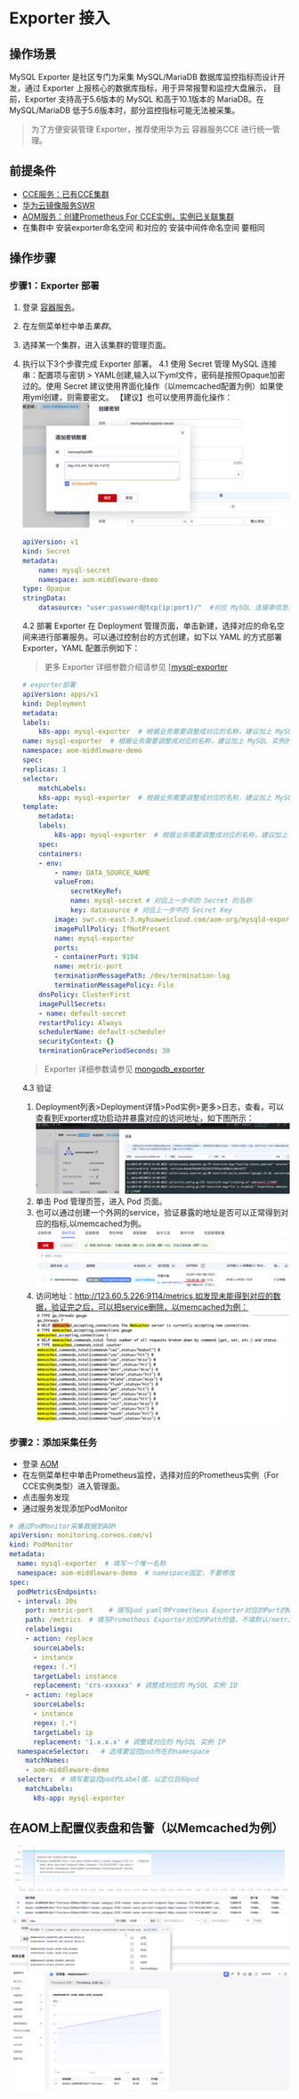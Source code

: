 # Exporter 接入

## 操作场景

MySQL Exporter 是社区专门为采集 MySQL/MariaDB 数据库监控指标而设计开发，通过 Exporter 上报核心的数据库指标，用于异常报警和监控大盘展示，
目前，Exporter 支持高于5.6版本的 MySQL 和高于10.1版本的 MariaDB。在 MySQL/MariaDB 低于5.6版本时，部分监控指标可能无法被采集。

> 为了方便安装管理 Exporter，推荐使用华为云 容器服务CCE 进行统一管理。

## 前提条件

- [CCE服务：已有CCE集群](https://console.huaweicloud.com/cce2.0)
- [华为云镜像服务SWR](https://console.huaweicloud.com/swr)
- [AOM服务：创建Prometheus For CCE实例，实例已关联集群](https://console.huaweicloud.com/aom2)
- 在集群中 安装exporter命名空间 和对应的 安装中间件命名空间 要相同

## 操作步骤

### 步骤1：Exporter 部署

1. 登录 [容器服务](https://console.huaweicloud.com/cce2.0)。
2. 在左侧菜单栏中单击*集群*。
3. 选择某一个集群，进入该集群的管理页面。
4. 执行以下3个步骤完成 Exporter 部署。
   4.1 使用 Secret 管理 MySQL 连接串：配置项与密钥 > YAML创建,输入以下yml文件，密码是按照Opaque加密过的。使用 Secret 建议使用界面化操作（以memcached配置为例）如果使用yml创建，则需要密文。
    【建议】也可以使用界面化操作：
    ![Alt text](images/image12.png)
    ```yml
    apiVersion: v1
    kind: Secret
    metadata:
        name: mysql-secret
        namespace: aom-middleware-demo
    type: Opaque
    stringData:
        datasource: "user:password@tcp(ip:port)/"  #对应 MySQL 连接串信息，需要加密
    ```
    4.2 部署 Exporter
    在 Deployment 管理页面，单击新建，选择对应的命名空间来进行部署服务。可以通过控制台的方式创建，如下以 YAML 的方式部署 Exporter，YAML 配置示例如下：
    > 更多 Exporter 详细参数介绍请参见 [[mysql-exporter](https://github.com/prometheus/mysqld_exporter)
    ```yaml
    # exporter部署
    apiVersion: apps/v1
    kind: Deployment
    metadata:
    labels:
        k8s-app: mysql-exporter  # 根据业务需要调整成对应的名称，建议加上 MySQL 实例的信息
    name: mysql-exporter  # 根据业务需要调整成对应的名称，建议加上 MySQL 实例的信息
    namespace: aom-middleware-demo
    spec:
    replicas: 1
    selector:
        matchLabels:
        k8s-app: mysql-exporter  # 根据业务需要调整成对应的名称，建议加上 MySQL 实例的信息
    template:
        metadata:
        labels:
            k8s-app: mysql-exporter  # 根据业务需要调整成对应的名称，建议加上 MySQL 实例的信息
        spec:
        containers:
        - env:
            - name: DATA_SOURCE_NAME
            valueFrom:
                secretKeyRef:
                name: mysql-secret # 对应上一步中的 Secret 的名称
                key: datasource # 对应上一步中的 Secret Key
            image: swr.cn-east-3.myhuaweicloud.com/aom-org/mysqld-exporter:v0.12.1
            imagePullPolicy: IfNotPresent
            name: mysql-exporter
            ports:
            - containerPort: 9104
            name: metric-port 
            terminationMessagePath: /dev/termination-log
            terminationMessagePolicy: File
        dnsPolicy: ClusterFirst
        imagePullSecrets:
        - name: default-secret
        restartPolicy: Always
        schedulerName: default-scheduler
        securityContext: {}
        terminationGracePeriodSeconds: 30
    ```
    > Exporter 详细参数请参见 [mongodb_exporter](https://github.com/percona/mongodb_exporter)

    4.3 验证
    1. Deployment列表>Deployment详情>Pod实例>更多>日志，查看，可以查看到Exporter成功启动并暴露对应的访问地址，如下图所示：
    ![Alt text](images/image19.png)
    2. 单击 Pod 管理页签，进入 Pod 页面。
    3. 也可以通过创建一个外网的service，验证暴露的地址是否可以正常得到对应的指标,以memcached为例。
    ![Alt text](images/image15.png)
    4. 访问地址：http://123.60.5.226:9114/metrics,如发现未能得到对应的数据，验证完之后，可以把service删除，以memcached为例：
    ![Alt text](images/image14.png)

### 步骤2：添加采集任务

- 登录 [AOM](https://console.huaweicloud.com/aom2)
- 在左侧菜单栏中单击Prometheus监控，选择对应的Prometheus实例（For CCE实例类型）进入管理面。
- 点击服务发现
- 通过服务发现添加PodMonitor

```yml
# 通过PodMonitor采集数据到AOM
apiVersion: monitoring.coreos.com/v1
kind: PodMonitor
metadata:
  name: mysql-exporter  # 填写一个唯一名称
  namespace: aom-middleware-demo  # namespace固定，不要修改
spec:
  podMetricsEndpoints:
  - interval: 30s
    port: metric-port    # 填写pod yaml中Prometheus Exporter对应的Port的Name
    path: /metrics  # 填写Prometheus Exporter对应的Path的值，不填默认/metrics
    relabelings:
    - action: replace
      sourceLabels: 
      - instance
      regex: (.*)
      targetLabel: instance
      replacement: 'crs-xxxxxx' # 调整成对应的 MySQL 实例 ID
    - action: replace
      sourceLabels: 
      - instance
      regex: (.*)
      targetLabel: ip
      replacement: '1.x.x.x' # 调整成对应的 MySQL 实例 IP
  namespaceSelector:   # 选择要监控pod所在的namespace
    matchNames:
    - aom-middleware-demo
  selector:  # 填写要监控pod的Label值，以定位目标pod
    matchLabels:
      k8s-app: mysql-exporter
```

## 在AOM上配置仪表盘和告警（以Memcached为例）
![Alt text](images/image10.png)
![Alt text](images/image11.png)
